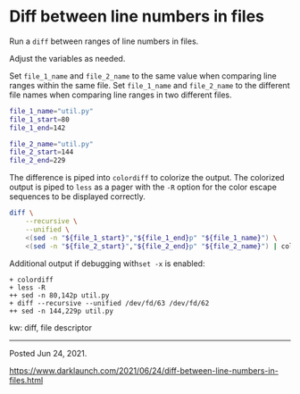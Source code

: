 # Diff between line numbers in files

Run a `diff` between ranges of line numbers in files.

Adjust the variables as needed.

Set `file_1_name` and `file_2_name` to the same value when comparing line ranges within the same file. Set `file_1_name` and `file_2_name` to the different file names when comparing line ranges in two different files.

```bash
file_1_name="util.py"
file_1_start=80
file_1_end=142

file_2_name="util.py"
file_2_start=144
file_2_end=229
```

The difference is piped into `colordiff` to colorize the output. The colorized output is piped to `less` as a pager with the `-R` option for the color escape sequences to be displayed correctly.

```bash
diff \
    --recursive \
    --unified \
    <(sed -n "${file_1_start}","${file_1_end}p" "${file_1_name}") \
    <(sed -n "${file_2_start}","${file_2_end}p" "${file_2_name}") | colordiff | less -R
```

Additional output if debugging with`set -x` is enabled:

```
+ colordiff
+ less -R
++ sed -n 80,142p util.py
+ diff --recursive --unified /dev/fd/63 /dev/fd/62
++ sed -n 144,229p util.py
```

kw: diff, file descriptor

---

Posted Jun 24, 2021.

https://www.darklaunch.com/2021/06/24/diff-between-line-numbers-in-files.html